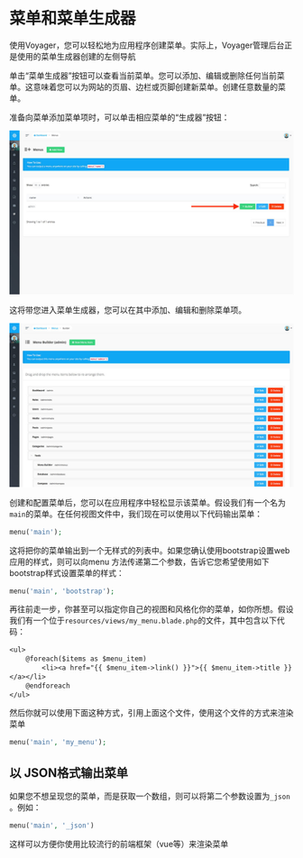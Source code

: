 # 菜单和菜单生成器

使用Voyager，您可以轻松地为应用程序创建菜单。实际上，Voyager管理后台正是使用的菜单生成器创建的左侧导航

单击“菜单生成器”按钮可以查看当前菜单。您可以添加、编辑或删除任何当前菜单。这意味着您可以为网站的页眉、边栏或页脚创建新菜单。创建任意数量的菜单。

准备向菜单添加菜单项时，可以单击相应菜单的“生成器”按钮：



![](../.gitbook/assets/menu_1.jpg)

这将带您进入菜单生成器，您可以在其中添加、编辑和删除菜单项。

![](../.gitbook/assets/menu_2.jpg)

创建和配置菜单后，您可以在应用程序中轻松显示该菜单。假设我们有一个名为`main`的菜单。在任何视图文件中，我们现在可以使用以下代码输出菜单：

```php
menu('main');
```

这将把你的菜单输出到一个无样式的列表中。如果您确认使用bootstrap设置web应用的样式，则可以向menu 方法传递第二个参数，告诉它您希望使用如下bootstrap样式设置菜单的样式：

```php
menu('main', 'bootstrap');
```

再往前走一步，你甚至可以指定你自己的视图和风格化你的菜单，如你所想。假设我们有一个位于`resources/views/my_menu.blade.php`的文件，其中包含以下代码：

```markup
<ul>
    @foreach($items as $menu_item)
        <li><a href="{{ $menu_item->link() }}">{{ $menu_item->title }}</a></li>
    @endforeach
</ul>
```

然后你就可以使用下面这种方式，引用上面这个文件，使用这个文件的方式来渲染菜单

```php
menu('main', 'my_menu');
```

## 以 JSON格式输出菜单

如果您不想呈现您的菜单，而是获取一个数组，则可以将第二个参数设置为`_json` 。例如：

```php
menu('main', '_json')
```
这样可以方便你使用比较流行的前端框架（vue等）来渲染菜单

